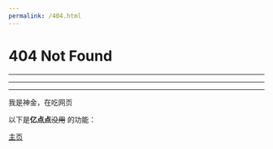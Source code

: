 ```yaml
---
permalink: /404.html
---
```


# 404 Not Found
___
___
___

我是神金，在吃网页

以下是**亿点点**~~没用~~ 的功能：

[主页](http://yellow-mt.github.io)
